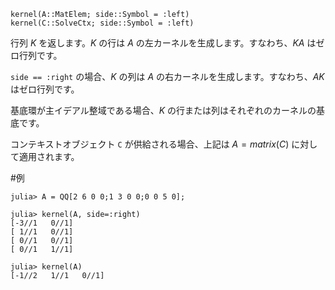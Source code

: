```
kernel(A::MatElem; side::Symbol = :left)
kernel(C::SolveCtx; side::Symbol = :left)
```

行列 $K$ を返します。$K$ の行は $A$ の左カーネルを生成します。すなわち、$KA$ はゼロ行列です。

`side == :right` の場合、$K$ の列は $A$ の右カーネルを生成します。すなわち、$AK$ はゼロ行列です。

基底環が主イデアル整域である場合、$K$ の行または列はそれぞれのカーネルの基底です。

コンテキストオブジェクト `C` が供給される場合、上記は $A = matrix(C)$ に対して適用されます。

#例

```jldoctest
julia> A = QQ[2 6 0 0;1 3 0 0;0 0 5 0];

julia> kernel(A, side=:right)
[-3//1   0//1]
[ 1//1   0//1]
[ 0//1   0//1]
[ 0//1   1//1]

julia> kernel(A)
[-1//2   1//1   0//1]
```
